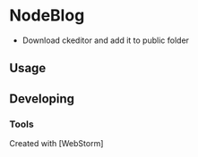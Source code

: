 # NodeBlog

- Download ckeditor and add it to public folder

## Usage

## Developing

### Tools

Created with [WebStorm]
